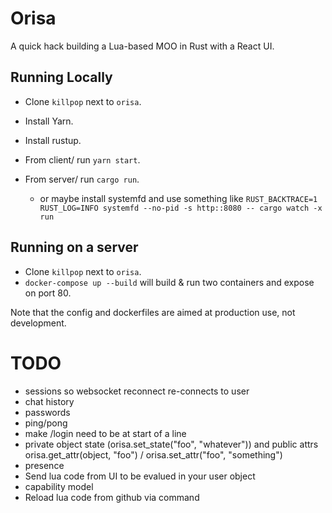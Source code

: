 # Orisa

A quick hack building a Lua-based MOO in Rust with a React UI.

## Running Locally

* Clone `killpop` next to `orisa`. 

* Install Yarn.
* Install rustup.

* From client/ run `yarn start`.
* From server/ run `cargo run`.
  * or maybe install systemfd and use something like `RUST_BACKTRACE=1 RUST_LOG=INFO systemfd --no-pid -s http::8080 -- cargo watch -x run`

## Running on a server

* Clone `killpop` next to `orisa`. 
* `docker-compose up --build` will build & run two containers and expose on port 80.

Note that the config and dockerfiles are aimed at production use, not development.

# TODO

* sessions so websocket reconnect re-connects to user
* chat history
* passwords
* ping/pong
* make /login need to be at start of a line
* private object state (orisa.set_state("foo", "whatever")) and public attrs orisa.get_attr(object, "foo") / orisa.set_attr("foo", "something")
* presence
* Send lua code from UI to be evalued in your user object
* capability model
* Reload lua code from github via command

